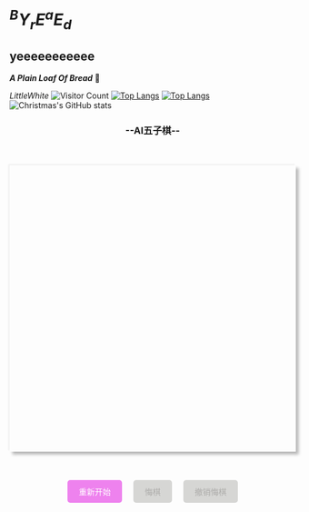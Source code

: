 # $^BY_rE^aE_d$

## yeeeeeeeeeee

***A Plain Loaf Of Bread***
:bread:

*LittleWhite*
![Visitor Count](https://profile-counter.glitch.me/Christmas/count.svg)
[![Top Langs](https://github-readme-stats.vercel.app/api/top-langs/?username=WIISHTPAN)](https://github.com/WIISHTPAN/github-readme-stats)
[![Top Langs](https://github-readme-stats.vercel.app/api/top-langs/?username=WIISHTPAN&layout=compact)](https://github.com/WIISHTPAN/github-readme-stats)
![Christmas's GitHub stats](https://github-readme-stats.vercel.app/api?username=WIISHTPAN&show_icons=true&theme=tokyonight)

<!DOCTYPE html>
<html>
    <head>
        <meta charset="utf-8" />
        <title>五子棋</title>
        <style type='text/css'>
            canvas {
                display: block;
                margin: 50px auto;
                box-shadow: -2px -2px 2px #efefef, 5px 5px 5px #b9b9b9;
                cursor: pointer;
            }
            .btn-wrap { 
                display: flex; 
                flex-direction: row; 
                justify-content:center;
            }
            .btn-wrap div { 
                margin: 0 10px;
            }
            div>span {
                display: inline-block;
                padding: 10px 20px;
                color: #fff;
                background-color: #EE82EE;
                border-radius: 5px;
                cursor: pointer;
            }
            div.unable span { 
                background: #D6D6D4; 
                color: #adacaa;
            }
            #result-wrap {text-align: center;}
        </style>
    </head>
    <body>
        <h3 id="result-wrap">--AI五子棋--</h3>
        <canvas id="chess" width="450px" height="450px"></canvas>
        <div class="btn-wrap">
            <div id='restart' class="restart">
                <span>重新开始</span>
            </div>
            <div id='goback' class="goback unable">
                <span>悔棋</span>
            </div>
            <div id='return' class="return unable">
                <span>撤销悔棋</span>
            </div>
        </div>
        <script type="text/javascript" charset="utf-8">
            var over = false;
            var me = true; //我
            var _nowi = 0, _nowj = 0; //记录自己下棋的坐标
            var _compi = 0, _compj = 0; //记录计算机当前下棋的坐标
            var _myWin = [], _compWin = []; //记录我，计算机赢的情况
            var backAble = false, returnAble = false; 
            var resultTxt = document.getElementById('result-wrap');
            var chressBord = [];//棋盘
            for(var i = 0; i < 15; i++){
                chressBord[i] = [];
                for(var j = 0; j < 15; j++){
                    chressBord[i][j] = 0;
                }
            }
            //赢法的统计数组
            var myWin = [];
            var computerWin = [];
            //赢法数组
            var wins = [];
            for(var i = 0; i < 15; i++){
                wins[i] = [];
                for(var j = 0; j < 15; j++){
                    wins[i][j] = [];
                }
            }
            var count = 0; //赢法总数
            //横线赢法
            for(var i = 0; i < 15; i++){
                for(var j = 0; j < 11; j++){
                    for(var k = 0; k < 5; k++){
                        wins[i][j+k][count] = true;
                    }
                    count++;
                }
            }
            //竖线赢法
            for(var i = 0; i < 15; i++){
                for(var j = 0; j < 11; j++){
                    for(var k = 0; k < 5; k++){
                        wins[j+k][i][count] = true;
                    }
                    count++;
                }
            }
            //正斜线赢法
            for(var i = 0; i < 11; i++){
                for(var j = 0; j < 11; j++){
                    for(var k = 0; k < 5; k++){
                        wins[i+k][j+k][count] = true;
                    }
                    count++;
                }
            }
            //反斜线赢法
            for(var i = 0; i < 11; i++){ 
                for(var j = 14; j > 3; j--){
                    for(var k = 0; k < 5; k++){
                        wins[i+k][j-k][count] = true;
                    }
                    count++;
                }
            }
            // debugger;
            for(var i = 0; i < count; i++){
                myWin[i] = 0;
                _myWin[i] = 0;
                computerWin[i] = 0;
                _compWin[i] = 0;
            }
            var chess = document.getElementById("chess");
            var context = chess.getContext('2d');
            context.strokeStyle = '#bfbfbf'; //边框颜色
            var backbtn = document.getElementById("goback");
            var returnbtn = document.getElementById("return");
            window.onload = function(){
                drawChessBoard(); // 画棋盘
            }
            document.getElementById("restart").onclick = function(){
                window.location.reload();
            }
            // 我，下棋
            chess.onclick = function(e){
                if(over){
                    return;
                }
                if(!me){
                    return;
                }
                // 悔棋功能可用
                backbtn.className = backbtn.className.replace( new RegExp( "(\\s|^)unable(\\s|$)" )," " ); 
                var x = e.offsetX;
                var y = e.offsetY;
                var i = Math.floor(x / 30);
                var j = Math.floor(y / 30);
                _nowi = i;
                _nowj = j;
                if(chressBord[i][j] == 0){
                    oneStep(i,j,me);
                    chressBord[i][j] = 1; //我，已占位置        
                                
                    for(var k = 0; k < count; k++){ // 将可能赢的情况都加1
                        if(wins[i][j][k]){
                            // debugger;
                            myWin[k]++;
                            _compWin[k] = computerWin[k];
                            computerWin[k] = 6;//这个位置对方不可能赢了
                            if(myWin[k] == 5){
                                // window.alert('你赢了');
                                resultTxt.innerHTML = '恭喜，你赢了！';
                                over = true;
                            }
                        }
                    }
                    if(!over){
                        me = !me;
                        computerAI();
                    }
                }         
            }
            // 悔棋
            backbtn.onclick = function(e){
                if(!backAble) { return;}
                over = false;
                me = true;
                // resultTxt.innerHTML = 'o(╯□╰)o，悔棋中';
                // 撤销悔棋功能可用
                returnbtn.className = returnbtn.className.replace( new RegExp( "(\\s|^)unable(\\s|$)" )," " ); 
                // 我，悔棋
                chressBord[_nowi][_nowj] = 0; //我，已占位置 还原
                minusStep(_nowi, _nowj); //销毁棋子                                  
                for(var k = 0; k < count; k++){ // 将可能赢的情况都减1
                    if(wins[_nowi][_nowj][k]){
                        myWin[k]--;
                        computerWin[k] = _compWin[k];//这个位置对方可能赢
                    }
                }
                // 计算机相应的悔棋
                chressBord[_compi][_compj] = 0; //计算机，已占位置 还原
                minusStep(_compi, _compj); //销毁棋子                                  
                for(var k = 0; k < count; k++){ // 将可能赢的情况都减1
                    if(wins[_compi][_compj][k]){
                        computerWin[k]--;
                        myWin[k] = _myWin[i];//这个位置对方可能赢
                    }
                }
                resultTxt.innerHTML = '--益智五子棋--';
                returnAble = true;
                backAble = false;
            }
            // 撤销悔棋
            returnbtn.onclick = function(e){
                if(!returnAble) { return; }
                   // 我，撤销悔棋
                chressBord[_nowi][_nowj] = 1; //我，已占位置 
                oneStep(_nowi,_nowj,me);                              
                for(var k = 0; k < count; k++){ 
                    if(wins[_nowi][_nowj][k]){
                        myWin[k]++;
                        _compWin[k] = computerWin[k];
                        computerWin[k] = 6;//这个位置对方不可能赢
                    }
                    if(myWin[k] == 5){
                        resultTxt.innerHTML = '恭喜，你赢了！';
                        over = true;
                    }
                }
                // 计算机撤销相应的悔棋
                chressBord[_compi][_compj] = 2; //计算机，已占位置   
                oneStep(_compi,_compj,false);                               
                for(var k = 0; k < count; k++){ // 将可能赢的情况都减1
                    if(wins[_compi][_compj][k]){
                        computerWin[k]++;
                        _myWin[k] = myWin[k];
                        myWin[k] = 6;//这个位置对方不可能赢
                    }
                    if(computerWin[k] == 5){
                        resultTxt.innerHTML = 'o(╯□╰)o，计算机赢了，继续加油哦！';
                        over = true;
                    }
                }
                returnbtn.className += ' '+ 'unable';
                returnAble = false;
                backAble = true;
            }
            // 计算机下棋
            var computerAI = function (){
                var myScore = [];
                var computerScore = [];
                var max = 0;
                var u = 0, v = 0;
                for(var i = 0; i < 15; i++){
                    myScore[i] = [];
                    computerScore[i] = [];
                    for(var j = 0; j < 15; j++){
                        myScore[i][j] = 0;
                        computerScore[i][j] = 0;
                    }
                }
                for(var i = 0; i < 15; i++){
                    for(var j = 0; j < 15; j++){
                        if(chressBord[i][j] == 0){
                            for(var k = 0; k < count; k++){
                                if(wins[i][j][k]){
                                    if(myWin[k] == 1){
                                        myScore[i][j] += 200;
                                    }else if(myWin[k] == 2){
                                        myScore[i][j] += 400;
                                    }else if(myWin[k] == 3){
                                        myScore[i][j] += 2000;
                                    }else if(myWin[k] == 4){
                                        myScore[i][j] += 10000;
                                    }
                                    
                                    if(computerWin[k] == 1){
                                        computerScore[i][j] += 220;
                                    }else if(computerWin[k] == 2){
                                        computerScore[i][j] += 420;
                                    }else if(computerWin[k] == 3){
                                        computerScore[i][j] += 2100;
                                    }else if(computerWin[k] == 4){
                                        computerScore[i][j] += 20000;
                                    }                        
                                }
                            }
                            
                            if(myScore[i][j] > max){
                                max  = myScore[i][j];
                                u = i;
                                v = j;
                            }else if(myScore[i][j] == max){
                                if(computerScore[i][j] > computerScore[u][v]){
                                    u = i;
                                    v = j;    
                                }
                            }
                            
                            if(computerScore[i][j] > max){
                                max  = computerScore[i][j];
                                u = i;
                                v = j;
                            }else if(computerScore[i][j] == max){
                                if(myScore[i][j] > myScore[u][v]){
                                    u = i;
                                    v = j;    
                                }
                            }
                            
                        }
                    }
                }
                _compi = u;
                _compj = v;
                oneStep(u,v,false);
                chressBord[u][v] = 2;  //计算机占据位置
                for(var k = 0; k < count; k++){
                    if(wins[u][v][k]){
                        computerWin[k]++;
                        _myWin[k] = myWin[k];
                        myWin[k] = 6;//这个位置对方不可能赢了
                        if(computerWin[k] == 5){
                            resultTxt.innerHTML = 'o(╯□╰)o，计算机赢了，继续加油哦！';
                            over = true;
                        }
                    }
                }
                if(!over){
                    me = !me;
                }
                backAble = true;
                returnAble = false;
                var hasClass = new RegExp('unable').test(' ' + returnbtn.className + ' ');
                if(!hasClass) {
                    returnbtn.className += ' ' + 'unable';
                }
            }
            //绘画棋盘
            var drawChessBoard = function() {
                for(var i = 0; i < 15; i++){
                    context.moveTo(15 + i * 30 , 15);
                    context.lineTo(15 + i * 30 , 435);
                    context.stroke();
                    context.moveTo(15 , 15 + i * 30);
                    context.lineTo(435 , 15 + i * 30);
                    context.stroke();
                }
            }
            //画棋子
            var oneStep = function(i,j,me) {
                context.beginPath();
                context.arc(15 + i * 30, 15 + j * 30, 13, 0, 2 * Math.PI);// 画圆
                context.closePath();
                //渐变
                var gradient = context.createRadialGradient(15 + i * 30 + 2, 15 + j * 30 - 2, 13, 15 + i * 30 + 2, 15 + j * 30 - 2, 0);
                if(me){
                    gradient.addColorStop(0,'#0a0a0a');
                    gradient.addColorStop(1,'#636766');
                }else{
                    gradient.addColorStop(0,'#d1d1d1');
                    gradient.addColorStop(1,'#f9f9f9');
                }
                context.fillStyle = gradient;
                context.fill();
            }
            //销毁棋子
            var minusStep = function(i,j) {
                //擦除该圆
                context.clearRect((i) * 30, (j) * 30, 30, 30);
                // 重画该圆周围的格子
                context.beginPath();
                context.moveTo(15+i*30 , j*30);
                context.lineTo(15+i*30 , j*30 + 30);
                context.moveTo(i*30, j*30+15);
                context.lineTo((i+1)*30 , j*30+15);
    
                context.stroke();
            }
        </script>
    </body>
</html>
